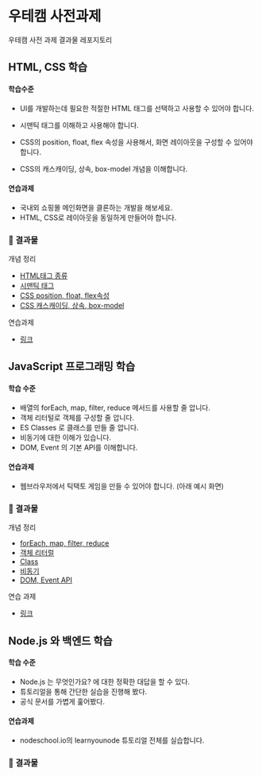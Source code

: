 # 우테캠 사전과제

우테캠 사전 과제 결과물 레포지토리



## HTML, CSS 학습

#### 학습수준

- UI를 개발하는데 필요한 적절한 HTML 태그를 선택하고 사용할 수 있어야 합니다.

- 시맨틱 태그를 이해하고 사용해야 합니다.

- CSS의 position, float, flex 속성을 사용해서, 화면 레이아웃을 구성할 수 있어야합니다.

- CSS의 캐스캐이딩, 상속, box-model 개념을 이해합니다.

#### 연습과제

- 국내외 쇼핑몰 메인화면을 클론하는 개발을 해보세요.
- HTML, CSS로 레이아웃을 동일하게 만들어야 합니다.



### 📌 결과물

개념 정리

- [HTML태그 종류](./개념정리/01.HTML태그종류.md)
- [시맨틱 태그](./개념정리/02.시맨틱태그.md)
- [CSS position, float, flex속성](./개념정리/03.CSS1.md)
- [CSS 캐스캐이딩, 상속, box-model](./개념정리/04.CSS2.md)



연습과제

- [링크](https://kyun2da.github.io/woowa-pre-assignment/)



## JavaScript 프로그래밍 학습

#### 학습 수준

- 배열의 forEach, map, filter, reduce 메서드를 사용할 줄 압니다.
- 객체 리터털로 객체를 구성할 줄 압니다.
-  ES Classes 로 클래스를 만들 줄 압니다.
- 비동기에 대한 이해가 있습니다.
- DOM, Event 의 기본 API를 이해합니다.



#### 연습과제

- 웹브라우저에서 틱택토 게임을 만들 수 있어야 합니다. (아래 예시 화면)



### 📌 결과물

개념 정리

- [forEach, map, filter, reduce](./개념정리/05.JS1.md)
- [객체 리터럴](./개념정리/06.JS2.md)
- [Class](./개념정리/07.jS3.md)
- [비동기](./개념정리/08.JS4.md)
- [DOM, Event API](./개념정리/09.JS5.md)



연습 과제

- [링크]()



## Node.js 와 백엔드 학습

#### 학습 수준

- Node.js 는 무엇인가요? 에 대한 정확한 대답을 할 수 있다.
- 튜토리얼을 통해 간단한 실습을 진행해 봤다.
- 공식 문서를 가볍게 훑어봤다.



#### 연습과제

- nodeschool.io의 learnyounode 튜토리얼 전체를 실습합니다.



### 📌 결과물

